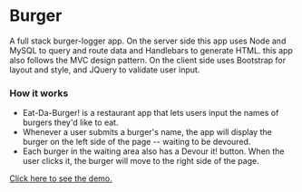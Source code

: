 # Burger

A full stack burger-logger app. On the server side this app uses Node and MySQL to query and route data and Handlebars to generate HTML. this app also follows the MVC design pattern. On the client side uses Bootstrap for layout and style, and JQuery to validate user input.

<h3>How it works</h3>
<ul>
<li>Eat-Da-Burger! is a restaurant app that lets users input the names of burgers they'd like to eat.</li>

<li>Whenever a user submits a burger's name, the app will display the burger on the left side of the page -- waiting to be devoured.</li>

<li>Each burger in the waiting area also has a Devour it! button. When the user clicks it, the burger will move to the right side of the page.</li>
</ul>

<a href = "https://nameless-bayou-23172.herokuapp.com/" tyep = "_blank">Click here to see the demo.</a>
